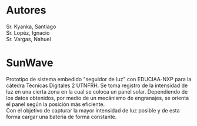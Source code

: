 # Autores  
Sr. Kyanka, Santiago  
Sr. Lopéz, Ignacio  
Sr. Vargas, Nahuel  

# SunWave
Prototipo de sistema embedido "seguidor de luz" con EDUCIAA-NXP para la cátedra Técnicas Digitales 2 UTNFRH.
Se toma registro de la intensidad de luz en una cierta zona en la cual se coloca un panel solar. Dependiendo
de los datos obtenidos, por medio de un mecánismo de engranajes, se orienta el panel según la posición más eficiente.   
Con el objetivo de capturar la mayor intensidad de luz posible y de esta forma cargar una bateria de forma constante.
